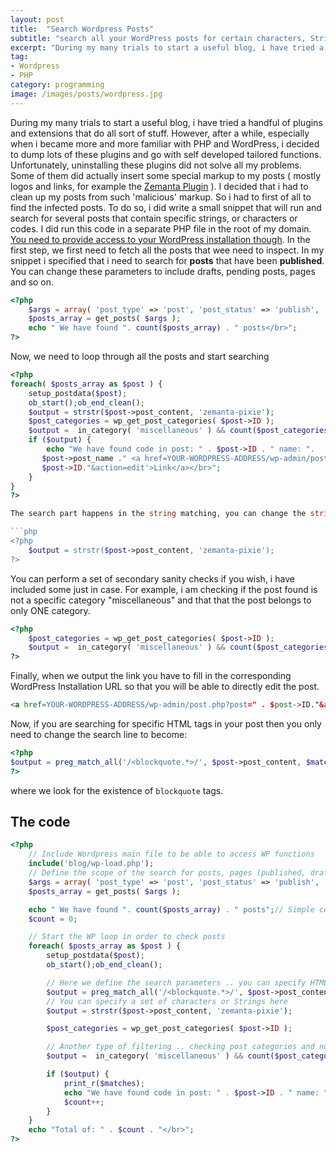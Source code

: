```yaml
---
layout: post
title:  "Search Wordpress Posts"
subtitle: "search all your WordPress posts for certain characters, Strings or Codes ?"
excerpt: "During my many trials to start a useful blog, i have tried a handful of plugins and extensions that do all sort of stuff. However, after a while, especially when i became more and more familiar with PHP and WordPress, i decided to dump lots of these plugins and go with self developed tailored functions"
tag:
- Wordpress
- PHP
category: programming
image: /images/posts/wordpress.jpg
---
```


During my many trials to start a useful blog, i have tried a handful of plugins and extensions that do all sort of stuff. However, after a while, especially when i became more and more familiar with PHP and WordPress, i decided to dump lots of these plugins and go with self developed tailored functions. Unfortunately, uninstalling these plugins did not solve all my problems. Some of them did actually insert some special markup to my posts ( mostly logos and links, for example the [Zemanta Plugin](http://wordpress.org/plugins/zemanta/) ). I decided that i had to clean up my posts from such 'malicious' markup. So i had to first of all to find the infected posts. To do so, i did write a small snippet that will run and search for several posts that contain specific strings, or characters or codes. I did run this code in a separate PHP file in the root of my domain. [You need to provide access to your WordPress installation though](http://wordpress.stackexchange.com/questions/47049/what-is-the-correct-way-to-use-wordpress-functions-outside-wordpress-files). In the first step, we first need to fetch all the posts that wee need to inspect. In my snippet i specified that i need to search for **posts** that have been **published**. You can change these parameters to include drafts, pending posts, pages and so on.

```php
<?php
    $args = array( 'post_type' => 'post', 'post_status' => 'publish', 'posts_per_page' => -1);
    $posts_array = get_posts( $args );
    echo " We have found ". count($posts_array) . " posts</br>";
?>
```

Now, we need to loop through all the posts and start searching

```php
<?php
foreach( $posts_array as $post ) {
    setup_postdata($post);
    ob_start();ob_end_clean();
    $output = strstr($post->post_content, 'zemanta-pixie');
    $post_categories = wp_get_post_categories( $post->ID );
    $output =  in_category( 'miscellaneous' ) && count($post_categories) == 1;
    if ($output) {
        echo "We have found code in post: " . $post->ID . " name: ".
       $post->post_name ." <a href=YOUR-WORDPRESS-ADDRESS/wp-admin/post.php?post=" .
       $post->ID."&action=edit'>Link</a></br>";
    }
}
?>

The search part happens in the string matching, you can change the string to whatever you want to look for:

```php
<?php
    $output = strstr($post->post_content, 'zemanta-pixie');
?>
```

You can perform a set of secondary sanity checks if you wish, i have included some just in case. For example, i am checking if the post found is not a specific category "miscellaneous" and that that the post belongs to only ONE category.

```php
<?php
    $post_categories = wp_get_post_categories( $post->ID );
    $output =  in_category( 'miscellaneous' ) && count($post_categories) == 1;
?>
```

Finally, when we output the link you have to fill in the corresponding WordPress Installation URL so that you will be able to directly edit the post.

```html
<a href=YOUR-WORDPRESS-ADDRESS/wp-admin/post.php?post=" . $post->ID."&action=edit'>Link</a>
```

Now, if you are searching for specific HTML tags in your post then you only need to change the search line to become:

```php
<?php
$output = preg_match_all('/<blockquote.*>/', $post->post_content, $matches);
?>
```

where we look for the existence of `blockquote` tags.

## The code

```php
<?php
    // Include Wordpress main file to be able to access WP functions
    include('blog/wp-load.php');
    // Define the scope of the search for posts, pages (published, drafts ... )
    $args = array( 'post_type' => 'post', 'post_status' => 'publish', 'posts_per_page' => -1);
    $posts_array = get_posts( $args );

    echo " We have found ". count($posts_array) . " posts";// Simple counter to check the number of "infected" posts
    $count = 0;

    // Start the WP loop in order to check posts
    foreach( $posts_array as $post ) {
        setup_postdata($post);
        ob_start();ob_end_clean();

        // Here we define the search parameters .. you can specify HTML tags here
        $output = preg_match_all('/<blockquote.*>/', $post->post_content, $matches);
        // You can specify a set of characters or Strings here
        $output = strstr($post->post_content, 'zemanta-pixie');

        $post_categories = wp_get_post_categories( $post->ID );

        // Another type of filtering .. checking post categories and number of posts
        $output =  in_category( 'miscellaneous' ) && count($post_categories) == 1;

        if ($output) {
            print_r($matches);
            echo "We have found code in post: " . $post->ID . " name: ". $post->post_name ." <a href='http://ahmadassaf.com/blog/wp-admin/post.php?post=" . $post->ID."&action=edit'>Link</a></br>";
            $count++;
        }
    }
    echo "Total of: " . $count . "</br>";
?>
```